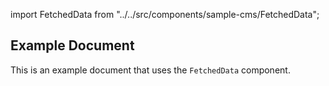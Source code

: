 import FetchedData from "../../src/components/sample-cms/FetchedData";

## Example Document

This is an example document that uses the `FetchedData` component.

<FetchedData slug="test-cms" />
